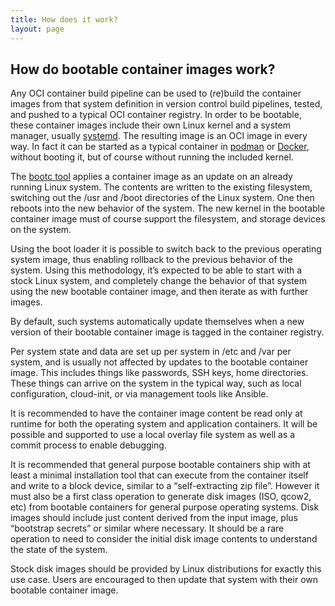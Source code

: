 ```yaml
---
title: How does it work?
layout: page
---
```


## How do bootable container images work?

Any OCI container build pipeline can be used to (re)build the container images from that system definition in version control build pipelines, tested, and pushed to a typical OCI container registry.
In order to be bootable, these container images include their own Linux kernel and a system manager, usually [systemd](https://systemd.io/).
The resulting image is an OCI image in every way.
In fact it can be started as a typical container in [podman](http://podman.io/) or [Docker](https://www.docker.com/), without booting it, but of course without running the included kernel.

The [bootc tool](https://github.com/containers/bootc) applies a container image as an update on an already running Linux system.
The contents are written to the existing filesystem, switching out the /usr and /boot directories of the Linux system.
One then reboots into the new behavior of the system.
The new kernel in the bootable container image must of course support the filesystem, and storage devices on the system.

Using the boot loader it is possible to switch back to the previous operating system image, thus enabling rollback to the previous behavior of the system.
Using this methodology, it’s expected to be able to start with a stock Linux system, and completely change the behavior of that system using the new bootable container image, and then iterate as with further images.

By default, such systems automatically update themselves when a new version of their bootable container image is tagged in the container registry.

Per system state and data are set up per system in /etc and /var per system, and is usually not affected by updates to the bootable container image.
This includes things like passwords, SSH keys, home directories.
These things can arrive on the system in the typical way, such as local configuration, cloud-init, or via management tools like Ansible.

It is recommended to have the container image content be read only at runtime for both the operating system and application containers.
It will be possible and supported to use a local overlay file system as well as a commit process to enable debugging.

It is recommended that general purpose bootable containers ship with at least a minimal installation tool that can execute from the container itself and write to a block device, similar to a “self-extracting zip file”.
However it must also be a first class operation to generate disk images (ISO, qcow2, etc) from bootable containers for general purpose operating systems.
Disk images should include just content derived from the input image, plus “bootstrap secrets” or similar where necessary.
It should be a rare operation to need to consider the initial disk image contents to understand the state of the system.

Stock disk images should be provided by Linux distributions for exactly this use case.
Users are encouraged to then update that system with their own bootable container image.


